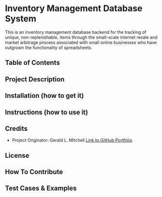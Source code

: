 # Inventory Management Database System
This is an inventory management database backend for the tracking of unique, non-replenishable, items through the small-scale internet resale and market arbitrage process associated with small online businesses who have outgrown the functionality of spreadsheets.

## Table of Contents


## Project Description


## Installation (how to get it)


## Instructions (how to use it)


## Credits
* Project Originator: Gerald L. Mitchell [Link to GitHub Portfolio](https://github.com/gmitchell1982)

## License


## How To Contribute


## Test Cases & Examples

